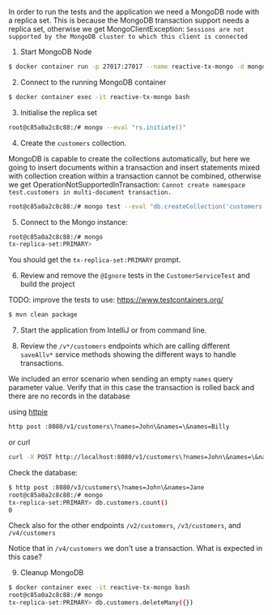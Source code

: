 In order to run the tests and the application we need a MongoDB node with a replica set.
This is because the MongoDB transaction support needs a replica set, otherwise we get MongoClientException: `Sessions are not supported by the MongoDB cluster to which this client is connected`

1. Start MongoDB Node

```bash
$ docker container run -p 27017:27017 --name reactive-tx-mongo -d mongo:4.0.10 mongod --replSet tx-replica-set 
```

2. Connect to the running MongoDB container

```bash
$ docker container exec -it reactive-tx-mongo bash
```

3. Initialise the replica set

```bash
root@c85a0a2c8c88:/# mongo --eval "rs.initiate()"
```
 
4. Create the `customers` collection.

MongoDB is capable to create the collections automatically, but here we going to insert documents within a transaction and insert statements mixed with collection creation within a transaction cannot be combined, otherwise we get
OperationNotSupportedInTransaction: `Cannot create namespace test.customers in multi-document transaction.`

```bash
root@c85a0a2c8c88:/# mongo test --eval "db.createCollection('customers')"
```

5. Connect to the Mongo instance:

```bash
root@c85a0a2c8c88:/# mongo
tx-replica-set:PRIMARY>
``` 

You should get the `tx-replica-set:PRIMARY` prompt. 

6. Review and remove the `@Ignore` tests in the `CustomerServiceTest` and build the project

TODO: improve the tests to use: https://www.testcontainers.org/

```bash
$ mvn clean package
```

7. Start the application from IntelliJ or from command line.

8. Review the `/v*/customers` endpoints which are calling different `saveAllv*` service methods showing the different ways to handle transactions.  

We included an error scenario when sending an empty `names` query parameter value. Verify that in this case the transaction is rolled back and there are no records in the database

using [httpie](https://httpie.org/)

```bash
http post :8080/v1/customers\?names=John\&names=\&names=Billy
```

or curl

```bash
curl -X POST http://localhost:8080/v1/customers\?names=John\&names=\&names=Billy
```

Check the database:

```bash
$ http post :8080/v3/customers\?names=John\&names=Jane
root@c85a0a2c8c88:/# mongo
tx-replica-set:PRIMARY> db.customers.count()
0
```

Check also for the other endpoints `/v2/customers`, `/v3/customers`, and `/v4/customers`

Notice that in `/v4/customers` we don't use a transaction. What is expected in this case?

9. Cleanup MongoDB

```bash
$ docker container exec -it reactive-tx-mongo bash
root@c85a0a2c8c88:/# mongo
tx-replica-set:PRIMARY> db.customers.deleteMany({})
```

